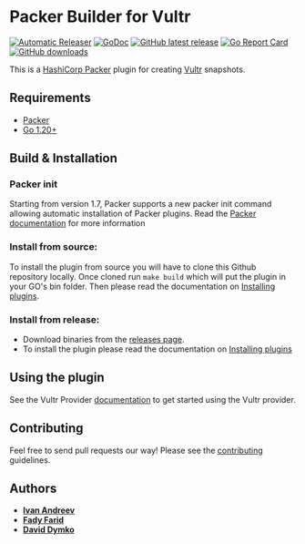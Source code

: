 # Packer Builder for Vultr

[![Automatic Releaser](https://github.com/vultr/packer-plugin-vultr/actions/workflows/release.yml/badge.svg?branch=master)](https://github.com/vultr/packer-plugin-vultr/actions/workflows/release.yml)
[![GoDoc](https://godoc.org/github.com/vultr/packer-builder-vultr?status.svg)](https://godoc.org/github.com/vultr/packer-builder-vultr/vultr)
[![GitHub latest release](https://img.shields.io/github/release/vultr/packer-builder-vultr.svg)](https://github.com/vultr/packer-builder-vultr/releases)
[![Go Report Card](https://goreportcard.com/badge/github.com/vultr/packer-builder-vultr)](https://goreportcard.com/report/github.com/vultr/packer-builder-vultr)
[![GitHub downloads](https://img.shields.io/github/downloads/vultr/packer-builder-vultr/total.svg)](https://github.com/vultr/packer-builder-vultr/releases)


This is a [HashiCorp Packer](https://www.packer.io/) plugin for creating [Vultr](https://www.vultr.com/) snapshots.

## Requirements
* [Packer](https://www.packer.io/intro/getting-started/install.html)
* [Go 1.20+](https://golang.org/doc/install)

## Build & Installation

### Packer init
Starting from version 1.7, Packer supports a new packer init command allowing automatic installation of Packer plugins. Read the [Packer documentation](https://www.packer.io/docs/commands/init) for more information

### Install from source:

To install the plugin from source you will have to clone this Github repository locally. Once cloned run `make build` which will put the plugin in your GO's bin folder.
Then please read the documentation on [Installing plugins](https://www.packer.io/docs/plugins#installing-plugins).

### Install from release:

* Download binaries from the [releases page](https://github.com/vultr/packer-builder-vultr/releases).
* To install the plugin please read the documentation on [Installing plugins](https://www.packer.io/docs/plugins#installing-plugins)

## Using the plugin
See the Vultr Provider [documentation](docs/builders/vultr.mdx) to get started using the Vultr provider.

## Contributing
Feel free to send pull requests our way! Please see the [contributing](CONTRIBUTING.md) guidelines.

## Authors
* [**Ivan Andreev**](https://github.com/ivandeex)
* [**Fady Farid**](https://github.com/afady)
* [**David Dymko**](https://github.com/ddymko)
